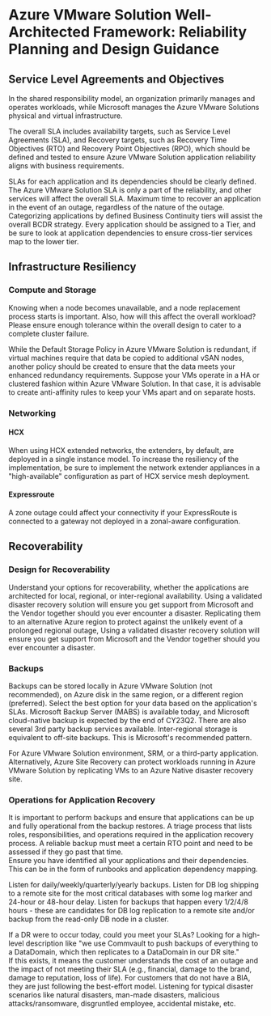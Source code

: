 # Azure VMware Solution Well-Architected Framework: Reliability Planning and Design Guidance


## Service Level Agreements and Objectives 

In the shared responsibility model, an organization primarily manages and operates workloads, while Microsoft manages the Azure VMware Solutions physical and virtual infrastructure. 

The overall SLA includes availability targets, such as Service Level Agreements (SLA), and Recovery targets, such as Recovery Time Objectives (RTO) and Recovery Point Objectives (RPO), which should be defined and tested to ensure Azure VMware Solution application reliability aligns with business requirements.

SLAs for each application and its dependencies should be clearly defined. The Azure VMware Solution SLA is only a part of the reliability, and  other services will affect the overall SLA.
Maximum time to recover an application in the event of an outage, regardless of the nature of the outage.
Categorizing applications by  defined Business Continuity tiers will assist the overall BCDR strategy.  Every application should be assigned to a Tier, and be sure to look at application dependencies to ensure cross-tier services map to the lower tier.

## Infrastructure Resiliency

### Compute and Storage 
Knowing when a node becomes unavailable, and a node replacement process starts is important. Also, how will this affect the overall workload? 
Please ensure enough tolerance within the overall design to cater to a complete cluster failure.

While the Default Storage Policy in Azure VMware Solution is redundant, if virtual machines require that data be copied to additional vSAN nodes, another policy should be created to ensure that the data meets your enhanced redundancy requirements. Suppose your VMs operate in a HA or clustered fashion within Azure VMware Solution. In that case, it is advisable to create anti-affinity rules to keep your VMs apart and on separate hosts.
 

### Networking

#### HCX 
When using HCX extended networks, the extenders, by default, are deployed in a single instance model. To increase the resiliency of the implementation, be sure to implement the network extender appliances in a "high-available" configuration as part of HCX service mesh deployment.

#### Expressroute 
A zone outage could affect your connectivity if your ExpressRoute is connected to a gateway not deployed in a zonal-aware configuration.

## Recoverability 

### Design for Recoverability
Understand your options for recoverability, whether the applications are architected for local, regional, or inter-regional availability.
Using a validated disaster recovery solution will ensure you get support from Microsoft and the Vendor together should you ever encounter a disaster.
Replicating them to an alternative Azure region to protect against the unlikely event of a prolonged regional outage, 
Using a validated disaster recovery solution will ensure you get support from Microsoft and the Vendor together should you ever encounter a disaster.

### Backups
Backups can be stored locally in Azure VMware Solution (not recommended), on Azure disk in the same region, or a different region (preferred).   Select the best option for your data based on the application's SLAs.  Microsoft Backup Server (MABS) is available today, and Microsoft cloud-native backup is expected by the end of CY23Q2.  There are also several 3rd party backup services available.
Inter-regional storage is equivalent to off-site backups.  This is Microsoft's recommended pattern.

For Azure VMware Solution environment, SRM, or a third-party application. Alternatively, Azure Site Recovery can protect workloads running in Azure VMware Solution by replicating VMs to an Azure Native disaster recovery site.

### Operations for Application Recovery 
It is important to perform backups and ensure that applications can be up and fully operational from the backup restores. 
A triage process that lists roles, responsibilities, and operations required in the application recovery process. 
A reliable backup must meet a certain RTO point and need to be assessed if they go past that time.  
Ensure you have identified all your applications and their dependencies. This can be in the form of runbooks and application dependency mapping. 

Listen for daily/weekly/quarterly/yearly backups. Listen for DB log shipping to a remote site for the most critical databases with some log marker and 24-hour or 48-hour delay. Listen for backups that happen every 1/2/4/8 hours - these are candidates for DB log replication to a remote site and/or backup from the read-only DB node in a cluster.

If a DR were to occur today, could you meet your SLAs?
Looking for a high-level description like "we use Commvault to push backups of everything to a DataDomain, which then replicates to a DataDomain in our DR site."  
If this exists, it means the customer understands the cost of an outage and the impact of not meeting their SLA (e.g., financial, damage to the brand, damage to reputation, loss of life). For customers that do not have a BIA, they are just following the best-effort model.
Listening for typical disaster scenarios like natural disasters, man-made disasters, malicious attacks/ransomware, disgruntled employee, accidental mistake, etc. 
